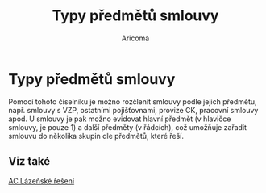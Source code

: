 ﻿---
    title: "Typy předmětů smlouvy"
    author: Aricoma
    ms.date: 04/30/2018
    ms.topic: article
    ms.prod: dynamics-nav-2017
    ms.contentlocale: cs-cz
    ms.lasthandoff: 04/30/2018
---

# Typy předmětů smlouvy
Pomocí tohoto číselníku je možno rozčlenit smlouvy podle jejich předmětu, např. smlouvy s VZP, ostatními pojišťovnami, provize CK, pracovní smlouvy apod. U smlouvy je pak možno evidovat hlavní předmět (v hlavičce smlouvy, je pouze 1) a další předměty (v řádcích), což umožňuje zařadit smlouvu do několika skupin dle předmětů, které řeší.

## <a name="see-also"></a>Viz také
[AC Lázeňské řešení](ac-spa-solution.md)